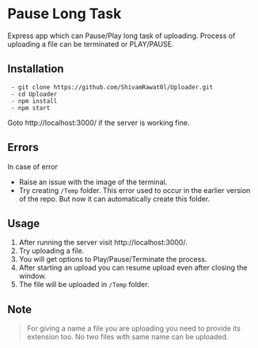 # Pause Long Task

Express app which can Pause/Play long task of uploading. 
Process of uploading a file can be terminated or PLAY/PAUSE.

## Installation

     - git clone https://github.com/ShivamRawat0l/Uploader.git
     - cd Uploader
     - npm install 
     - npm start

Goto http://localhost:3000/ if the server is working fine.

## Errors 
In case of error 

 - Raise an issue with the image of the terminal.
 - Try creating `/Temp` folder. This error used to occur in the earlier version of the repo. But now it can automatically create this folder.  

## Usage

 1. After running the server visit http://localhost:3000/.
 2. Try uploading a file. 
 3. You will get options to Play/Pause/Terminate the process. 
 4. After starting an upload you can resume upload even after closing the window.
 5. The file will be uploaded in `/Temp` folder.

## Note

>For giving a name a file you are uploading you need to provide its extension too. 
>No two files with same name can be uploaded. 


